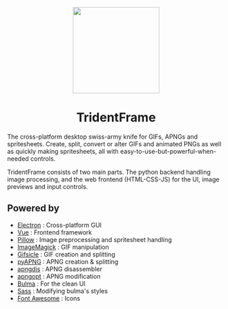<div align="center">
  <a href="https://stahlferro.netlify.app/softwares/tridentframe">
    <img width="200" height="200" src="https://stahlferro.netlify.app/logos/TridentFrame_logo.svg">
  </a>
  <h1>TridentFrame</h1>
</div>

The cross-platform desktop swiss-army knife for GIFs, APNGs and spritesheets. Create, split, convert or alter GIFs and animated PNGs as well as quickly making spritesheets, all with easy-to-use-but-powerful-when-needed controls.

TridentFrame consists of two main parts. The python backend handling image processing, and the web frontend (HTML-CSS-JS) for the UI, image previews and input controls.

## Powered by

* [Electron](https://electronjs.org/) : Cross-platform GUI
* [Vue](https://vuejs.org/) : Frontend framework
* [Pillow](https://python-pillow.org/) : Image preprocessing and spritesheet handling
* [ImageMagick](https://imagemagick.org/index.php) : GIF manipulation
* [Gifsicle](https://www.lcdf.org/gifsicle/) : GIF creation and splitting
* [pyAPNG](https://github.com/eight04/pyAPNG) : APNG creation & splitting
* [apngdis](http://apngdis.sourceforge.net/) : APNG disassembler
* [apngopt](https://sourceforge.net/projects/apng/files/APNG_Optimizer/) : APNG modification
* [Bulma](https://bulma.io/) : For the clean UI
* [Sass](https://sass-lang.com/) : Modifying bulma's styles
* [Font Awesome](https://fontawesome.com/) : Icons
